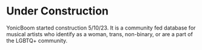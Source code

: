 # Under Construction 
YonicBoom started construction 5/10/23. It is a community fed database for musical artists who identify as a woman, trans, non-binary, or are a part of the LGBTQ+ community.
